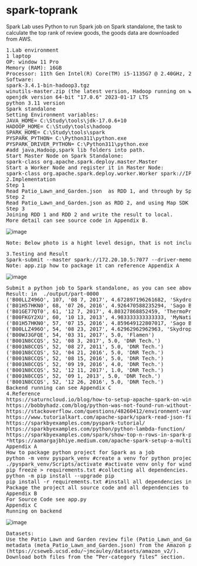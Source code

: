 # spark-toprank
Spark Lab uses Python to run Spark job on Spark standalone, the task to calculate the top rank of review goods,  the goods data are downloaded from AWS. 
<pre>
1.Lab environment 
1 laptop
OP: window 11 Pro
Memory (RAM): 16GB
Processor: 11th Gen Intel(R) Core(TM) i5-1135G7 @ 2.40GHz, 2419 Mhz, 4 Core(s), 8 Logical Processor(s)
Software: 
spark-3.4.1-bin-hadoop3.tgz
winutils-master.zip (the latest version, Hadoop running on window need it) 
openjdk version 64-bit "17.0.6" 2023-01-17 LTS
python 3.11 version
Spark standalone 
Setting Environment variables:
JAVA_HOME= C:\Study\tools\jdk-17.0.6+10
HADOOP_HOME= C:\Study\tools\hadoop
SPARK_HOME= C:\Study\tools\spark
PYSPARK_PYTHON= C:\Python311\python.exe
PYSPARK_DRIVER_PYTHON= C:\Python311\python.exe
#add java,Hadoop,spark lib folders into path.
Start Master Node on Spark Standalone:
spark-class org.apache.spark.deploy.master.Master
Start a Worker Node and register it in Master Node:
spark-class org.apache.spark.deploy.worker.Worker spark://IP:7077
2.Implementation
Step 1 
Read Patio_Lawn_and_Garden.json  as RDD 1, and through by Spark RDD SDK (map, reduceByKey,SortBy,Take) to process data. ReduceByKey can help group data by key, the key is product id(asin) and review time. Can use this key to find product total reviews in one day, and then using SortBy can sort top 15 records, finally use Map to handle top 15 records, and use product id(asin) as the key.  
Step 2
Read Patio_Lawn_and_Garden.json as RDD 2, and using Map SDK to take data we need it. the key is product id(asin) , and the value is the brand name of the product. 
Step 3 
Joining RDD 1 and RDD 2 and write the result to local.
More detail can see source code in Appendix B. 
</pre>
![image](https://github.com/liujiage/spark-toprank/assets/183577/8747a803-1ea1-4ad4-a0d4-a664ba8b8f62)
<pre>
Note: Below photo is a hight level design, that is not include (reduceByKey, SortBy, and Map implement detail).   
</pre>
<pre>
3.Testing and Result
Spark-submit --master spark://172.20.10.5:7077 --driver-memory 8g --executor-memory 8g --py-files app.zip app.py Patio_Lawn_and_Garden.json meta_Patio_Lawn_and_Garden.json ./output/
Note: app.zip how to package it can reference Appendix A
</pre>
![image](https://github.com/liujiage/spark-toprank/assets/183577/b011c530-613f-4c64-8905-3c4993479091)
<pre>
Submit a python job to Spark standalone, as you can see above running the job on Spark, we can using http://localhost:8080 to watch Spark running status.  The job was successful finished and spend 3.8 minutes only. 
Result: in  ./output/part-0000 
('B00LLZ496O', 107, '08 7, 2017', 4.672897196261682, 'Skydrop')
('B01H57HKN0', 68, '07 26, 2016', 4.926470588235294, 'Sago Brothers')
('B01GE77QT0', 61, '12 7, 2017', 4.80327868852459, 'ThermoPro')
('B00FKGY2XU', 60, '10 13, 2013', 4.983333333333333, 'MyNativity')
('B01H57HKN0', 57, '07 15, 2016', 4.859649122807017, 'Sago Brothers')
('B00LLZ496O', 54, '08 23, 2017', 4.62962962962963, 'Skydrop')
('B00WJ3GFQE', 54, '03 31, 2017', 5.0, 'Flamen')
('B001N8CCQS', 52, '08 3, 2017', 5.0, 'DNR Tech.')
('B001N8CCQS', 52, '08 27, 2011', 5.0, 'DNR Tech.')
('B001N8CCQS', 52, '04 21, 2016', 5.0, 'DNR Tech.')
('B001N8CCQS', 52, '08 15, 2016', 5.0, 'DNR Tech.')
('B001N8CCQS', 52, '09 19, 2016', 4.0, 'DNR Tech.')
('B001N8CCQS', 52, '12 11, 2017', 1.0, 'DNR Tech.')
('B001N8CCQS', 52, '09 1, 2013', 5.0, 'DNR Tech.')
('B001N8CCQS', 52, '12 26, 2016', 5.0, 'DNR Tech.')
Backend running can see Appendix C
4.Reference
https://saturncloud.io/blog/how-to-setup-apache-spark-on-windows-10-a-stepbystep-guide/
https://bobbyhadz.com/blog/python-was-not-found-run-without-arguments-to-install
https://stackoverflow.com/questions/48260412/environment-variables-pyspark-python-and-pyspark-driver-python
https://www.tutorialkart.com/apache-spark/spark-read-json-file-to-rdd/#gsc.tab=0
https://sparkbyexamples.com/pyspark-tutorial/
https://sparkbyexamples.com/python/python-lambda-function/
https://sparkbyexamples.com/spark/show-top-n-rows-in-spark-pyspark/
*https://aamargajbhiye.medium.com/apache-spark-setup-a-multi-node-standalone-cluster-on-windows-63d413296971
Appendix A
How to package python project for Spark as a job  
python -m venv pyspark_venv #create a venv for python project 
./pyspark_venv/Scripts/activate #activate venv only for window
pip freeze > requirements.txt #collecting all dependencies. Make sure your source code inside. 
python -m pip install --upgrade pip
pip install -r requirements.txt #install all dependencies into this project’s venv for packaging them. 
Package the project all source code and all dependencies to a zip file as a Spark job source file. 
Appendix B 
For Source Code see app.py
Appendix C
Running on backend 
</pre>
![image](https://github.com/liujiage/spark-toprank/assets/183577/3d220032-ed96-41fb-be54-97a3043dc8ad)

<pre>
Datasets:
Use the Patio Lawn and Garden review file (Patio_Lawn_and_Garden.json) and
metadata (meta_Patio_Lawn_and_Garden.json) from the Amazon product dataset
(https://cseweb.ucsd.edu/~jmcauley/datasets/amazon_v2/).
Download both files from the “Per-category files” section.
</pre>



